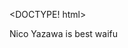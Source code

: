 <DOCTYPE! html>
<html>
<head>
<title> Nico's First Thingy </title>
</head>
<body>
<p> Nico Yazawa is best waifu </p>
</body>
